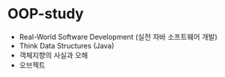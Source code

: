 # OOP-study

- Real-World Software Development (실전 자바 소프트웨어 개발)
- Think Data Structures (Java)
- 객체지향의 사실과 오해
- 오브젝트
